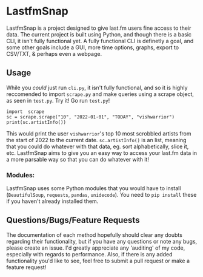 # LastfmSnap

LastfmSnap is a project designed to give last.fm users fine access to their data. The current project is built using Python, and though there is a basic CLI, it isn't fully functional yet. A fully functional CLI is definetly a goal, and some other goals include a GUI, more time options, graphs, export to CSV/TXT, & perhaps even a webpage.

## Usage

While you *could* just run `cli.py`, it isn't fully functional, and so it is highly reccomended to import `scrape.py` and make queries using a scrape object, as seen in `test.py`. Try it! Go run `test.py`!

```
import  scrape
sc = scrape.scrape("10", "2022-01-01", "TODAY", "vishwarrior")
print(sc.artistInfo())
```

This would print the user `vishwarrior`'s top 10 most scrobbled artists from the start of 2022 to the current date. `sc.artistInfo()` is an list, meaning that you could do whatever with that data, eg. sort alphabetically, slice it, etc. LastfmSnap aims to give you an easy way to access your last.fm data in a more parsable way so that you can do whatever with it!

### Modules:
LastfmSnap uses some Python modules that you would have to install (`BeautifulSoup`, `requests`, `pandas`, `unidecode`). You need to `pip install` these if you haven't already installed them.

## Questions/Bugs/Feature Requests

The documentation of each method hopefully should clear any doubts regarding their functionality, but if you have any questions or note any bugs, please create an issue. I'd greatly appreciate any 'auditing' of my code, especially with regards to performance. Also, if there is any added functionality you'd like to see, feel free to submit a pull request or make a feature request!
